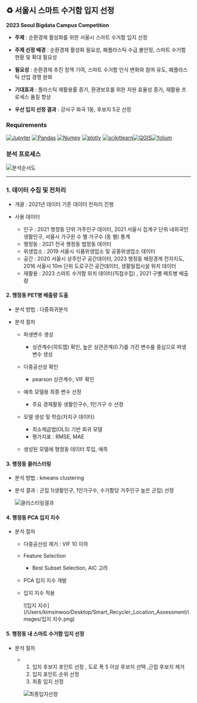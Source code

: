 ## ♻️ 서울시 스마트 수거함 입지 선정

**2023 Seoul Bigdata Campus Competition**

- **주제** : 순환경제 활성화를 위한 서울시 스마트 수거함 입지 선정

- **주제 선정 배경** : 순환경제 활성화 필요성, 폐플라스틱 수급 불안정, 스마트 수거함 현황 및 확대 필요성
- **필요성** : 순환경제 추진 정책 기여, 스마트 수거함 인식 변화와 참여 유도, 폐플라스틱 산업 경쟁 완화

- **기대효과** : 플라스틱 재활용률 증가, 환경보호를 위한 자원 효율성 증가, 재활용 프로세스 품질 향상
- **우선 입지 선정 결과** : 강서구 화곡 1동, 후보지 5곳 선정



### Requirements

[![Jupyter](https://camo.githubusercontent.com/0574332816cea5cfd59ad7a4990a26d1a5bec24829b21c6f1b8a276821d8b1a6/68747470733a2f2f696d672e736869656c64732e696f2f62616467652f6a7570797465722d4633373632363f7374796c653d666f722d7468652d6261646765266c6f676f3d6a757079746572266c6f676f436f6c6f723d7768697465)](https://camo.githubusercontent.com/0574332816cea5cfd59ad7a4990a26d1a5bec24829b21c6f1b8a276821d8b1a6/68747470733a2f2f696d672e736869656c64732e696f2f62616467652f6a7570797465722d4633373632363f7374796c653d666f722d7468652d6261646765266c6f676f3d6a757079746572266c6f676f436f6c6f723d7768697465) [![Pandas](https://camo.githubusercontent.com/3084dfb2aeff37350d988bb6979c0e05338212b23e8b92bca0a67094773e501c/68747470733a2f2f696d672e736869656c64732e696f2f62616467652f50616e6461732d4646444332383f7374796c653d666f722d7468652d6261646765266c6f676f3d50616e646173266c6f676f436f6c6f723d7768697465)](https://camo.githubusercontent.com/3084dfb2aeff37350d988bb6979c0e05338212b23e8b92bca0a67094773e501c/68747470733a2f2f696d672e736869656c64732e696f2f62616467652f50616e6461732d4646444332383f7374796c653d666f722d7468652d6261646765266c6f676f3d50616e646173266c6f676f436f6c6f723d7768697465) [![Numpy](https://camo.githubusercontent.com/8ee092eedd3efa54802af1796e2a72f3e2e4631480edff02dc61ceed9b370aac/68747470733a2f2f696d672e736869656c64732e696f2f62616467652f6e756d70792d3031333234333f7374796c653d666f722d7468652d6261646765266c6f676f3d6e756d7079266c6f676f436f6c6f723d7768697465)](https://camo.githubusercontent.com/8ee092eedd3efa54802af1796e2a72f3e2e4631480edff02dc61ceed9b370aac/68747470733a2f2f696d672e736869656c64732e696f2f62616467652f6e756d70792d3031333234333f7374796c653d666f722d7468652d6261646765266c6f676f3d6e756d7079266c6f676f436f6c6f723d7768697465) [![plotly](https://camo.githubusercontent.com/6855c8c7304da902b1c94db416d2d57ea330fe6603cd8b01201a9857717b5ca2/68747470733a2f2f696d672e736869656c64732e696f2f62616467652f706c6f746c792d3346344637353f7374796c653d666f722d7468652d6261646765266c6f676f3d706c6f746c79266c6f676f436f6c6f723d7768697465)](https://camo.githubusercontent.com/6855c8c7304da902b1c94db416d2d57ea330fe6603cd8b01201a9857717b5ca2/68747470733a2f2f696d672e736869656c64732e696f2f62616467652f706c6f746c792d3346344637353f7374796c653d666f722d7468652d6261646765266c6f676f3d706c6f746c79266c6f676f436f6c6f723d7768697465) [![scikitlearn](https://camo.githubusercontent.com/f85cba1599770e4f329ec7d4052c49e6fccff920d605ab2a1d1262e1f659d812/68747470733a2f2f696d672e736869656c64732e696f2f62616467652f7363696b69746c6561726e2d4637393331453f7374796c653d666f722d7468652d6261646765266c6f676f3d7363696b69746c6561726e266c6f676f436f6c6f723d7768697465)](https://camo.githubusercontent.com/f85cba1599770e4f329ec7d4052c49e6fccff920d605ab2a1d1262e1f659d812/68747470733a2f2f696d672e736869656c64732e696f2f62616467652f7363696b69746c6561726e2d4637393331453f7374796c653d666f722d7468652d6261646765266c6f676f3d7363696b69746c6561726e266c6f676f436f6c6f723d7768697465)[![QGIS](https://camo.githubusercontent.com/2df2ba5b58e7a22150ebce3d21d0f25dcb9ea27b6f40bb96fc8e0dd0e13e8828/68747470733a2f2f696d672e736869656c64732e696f2f62616467652f514749532d3538393633323f7374796c653d666f722d7468652d6261646765266c6f676f3d666f6c69756d266c6f676f436f6c6f723d7768697465)](https://camo.githubusercontent.com/2df2ba5b58e7a22150ebce3d21d0f25dcb9ea27b6f40bb96fc8e0dd0e13e8828/68747470733a2f2f696d672e736869656c64732e696f2f62616467652f514749532d3538393633323f7374796c653d666f722d7468652d6261646765266c6f676f3d666f6c69756d266c6f676f436f6c6f723d7768697465)[![folium](https://camo.githubusercontent.com/0d8067867f6c18afaba59fcf616bfb08f6393bc2c568d428c502c8269c266567/68747470733a2f2f696d672e736869656c64732e696f2f62616467652f666f6c69756d2d3737423832393f7374796c653d666f722d7468652d6261646765266c6f676f3d666f6c69756d266c6f676f436f6c6f723d7768697465)](https://camo.githubusercontent.com/0d8067867f6c18afaba59fcf616bfb08f6393bc2c568d428c502c8269c266567/68747470733a2f2f696d672e736869656c64732e696f2f62616467652f666f6c69756d2d3737423832393f7374796c653d666f722d7468652d6261646765266c6f676f3d666f6c69756d266c6f676f436f6c6f723d7768697465)



### 분석 프로세스

![분석순서도](/Users/kimsinwoo/Desktop/Smart_Recycler_Location_Assessment/images/분석순서도.png)

---

### 1. 데이터 수집 및 전처리

- 개괄 : 2021년 데이터 기준 데이터 전처리 진행

- 사용 데이터 

  - 인구 : 2021 행정동 단위 거주인구 데이터, 2021 서울시 집계구 단위 내외국인 생활인구, 서울시 가구원 수 별 가구수 (동 별) 통계
  - 행정동 : 2021 전국 행정동 법정동 데이터
  - 위생업소 : 2019 서울시 식품위생업소 및 공중위생업소 데이터
  - 공간 : 2020 서울시 상주인구 공간데이터, 2023 행정동 해정경계 전자지도, 2016 서울시 10m 단위 도로구간 공간데이터, 생활밀접시설 위치 데이터
  - 재활용 : 2023 스마트 수거함 위치 데이터(직접수집) , 2021 구별 페트병 배출량

  

#### 2. 행정동 PET병 배출량 도출

- 분석 방법 : 다중회귀분석

- 분석 절차

  - 파생변수 생성

    - 상관계수(히트맵) 확인, 높은 상관관계(0.7)를 가진 변수를 중심으로 파생변수 생성

  - 다중공선성 확인

    - pearson 상관계수, VIF 확인

  - 예측 모델용 최종 변수 선정

    - 주요 경제활동 생활인구수, 1인가구 수 선정

  - 모델 생성 및 학습(자치구 데이터)

    - 최소제곱법(OLS) 기반 회귀 모델
    - 평가지표 : RMSE, MAE

  - 생성된 모델에 행정동 데이터 투입, 예측

    

#### 3. 행정동 클러스터링

- 분석 방법 : kmeans clustering

- 분석 결과 : 군집 1(생활인구, 1인가구수, 수거함당 거주인구 높은 군집) 선정

  ![클러스터링결과](/Users/kimsinwoo/Desktop/Smart_Recycler_Location_Assessment/images/클러스터링결과.png)



#### 4. 행정동 PCA 입지 지수

- 분석 절차

  - 다중공선성 제거 : VIF 10 이하

  - Feature Selection 

    - Best Subset Selection, AIC 고려

  - PCA 입지 지수 개발

  - 입지 지수 적용

    ![입지 지수](/Users/kimsinwoo/Desktop/Smart_Recycler_Location_Assessment/images/입지 지수.png)

#### 5. 행정동 내 스마트 수거함 입지 선정

- 분석 절차

  - 1. 입지 후보지 포인트 선정 , 도로 폭 5 이상 후보지 선택 ,근접 후보지 제거
    2. 입지 포인트 순위 선정
    3. 최종 입지 선정

    ![최종입지선정](/Users/kimsinwoo/Desktop/Smart_Recycler_Location_Assessment/images/최종입지선정.png)

